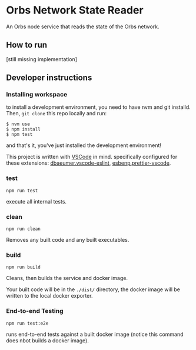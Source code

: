 # Orbs Network State Reader

An Orbs node service that reads the state of the Orbs network. 

## How to run

 [still missing implementation]

## Developer instructions

### Installing workspace

to install a development environment, you need to have nvm and git installd.
Then, `git clone` this repo locally and run:
```
$ nvm use
$ npm install
$ npm test
```
and that's it, you've just installed the development environment!

This project is written with [VSCode](https://code.visualstudio.com/) in mind. specifically configured for these extensions: [dbaeumer.vscode-eslint](https://marketplace.visualstudio.com/items?itemName=dbaeumer.vscode-eslint), [esbenp.prettier-vscode](https://marketplace.visualstudio.com/items?itemName=esbenp.prettier-vscode).

### test

`npm run test`

execute all internal tests.

### clean

`npm run clean`

Removes any built code and any built executables.

### build

`npm run build`

Cleans, then builds the service and docker image.

Your built code will be in the `./dist/` directory, the docker image will be written to the local docker exporter.

### End-to-end Testing

`npm run test:e2e`

runs end-to-end tests against a built docker image (notice this command does nbot builds a docker image).

